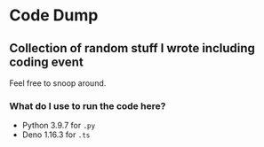 # Code Dump

## Collection of random stuff I wrote including coding event

Feel free to snoop around.

### What do I use to run the code here?

-   Python 3.9.7 for `.py`
-   Deno 1.16.3 for `.ts`
